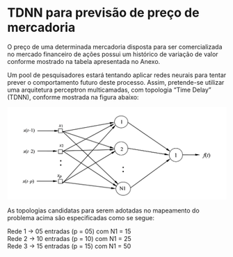 # TDNN para previsão de preço de mercadoria

O preço de uma determinada mercadoria disposta para ser comercializada no mercado financeiro de ações possui um histórico de variação de valor conforme mostrado na tabela apresentada no Anexo.

Um pool de pesquisadores estará tentando aplicar redes neurais para tentar prever o comportamento futuro deste processo. Assim, pretende-se utilizar uma arquitetura perceptron multicamadas, com topologia “Time Delay” (TDNN), conforme mostrada na figura abaixo: 

<img src='./img/Imagem1.png' >

As topologias candidatas para serem adotadas no mapeamento do problema acima são especificadas como se segue:

Rede 1 $\rightarrow$ 05 entradas (p = 05) com N1 = 15  
Rede 2 $\rightarrow$ 10 entradas (p = 10) com N1 = 25  
Rede 3 $\rightarrow$ 15 entradas (p = 15) com N1 = 50
